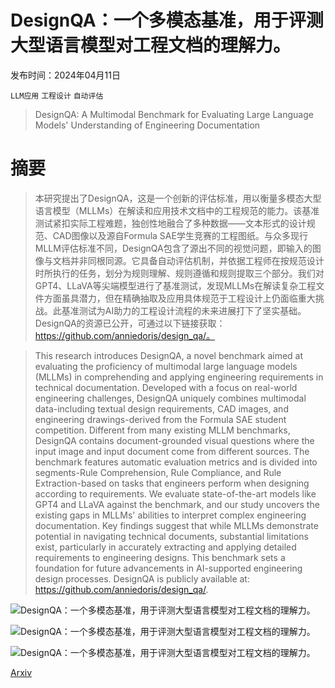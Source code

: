 # DesignQA：一个多模态基准，用于评测大型语言模型对工程文档的理解力。

发布时间：2024年04月11日

`LLM应用` `工程设计` `自动评估`

> DesignQA: A Multimodal Benchmark for Evaluating Large Language Models' Understanding of Engineering Documentation

# 摘要

> 本研究提出了DesignQA，这是一个创新的评估标准，用以衡量多模态大型语言模型（MLLMs）在解读和应用技术文档中的工程规范的能力。该基准测试紧扣实际工程难题，独创性地融合了多种数据——文本形式的设计规范、CAD图像以及源自Formula SAE学生竞赛的工程图纸。与众多现行MLLM评估标准不同，DesignQA包含了源出不同的视觉问题，即输入的图像与文档并非同根同源。它具备自动评估机制，并依据工程师在按规范设计时所执行的任务，划分为规则理解、规则遵循和规则提取三个部分。我们对GPT4、LLaVA等尖端模型进行了基准测试，发现MLLMs在解读复杂工程文件方面虽具潜力，但在精确抽取及应用具体规范于工程设计上仍面临重大挑战。此基准测试为AI助力的工程设计流程的未来进展打下了坚实基础。DesignQA的资源已公开，可通过以下链接获取：https://github.com/anniedoris/design_qa/。

> This research introduces DesignQA, a novel benchmark aimed at evaluating the proficiency of multimodal large language models (MLLMs) in comprehending and applying engineering requirements in technical documentation. Developed with a focus on real-world engineering challenges, DesignQA uniquely combines multimodal data-including textual design requirements, CAD images, and engineering drawings-derived from the Formula SAE student competition. Different from many existing MLLM benchmarks, DesignQA contains document-grounded visual questions where the input image and input document come from different sources. The benchmark features automatic evaluation metrics and is divided into segments-Rule Comprehension, Rule Compliance, and Rule Extraction-based on tasks that engineers perform when designing according to requirements. We evaluate state-of-the-art models like GPT4 and LLaVA against the benchmark, and our study uncovers the existing gaps in MLLMs' abilities to interpret complex engineering documentation. Key findings suggest that while MLLMs demonstrate potential in navigating technical documents, substantial limitations exist, particularly in accurately extracting and applying detailed requirements to engineering designs. This benchmark sets a foundation for future advancements in AI-supported engineering design processes. DesignQA is publicly available at: https://github.com/anniedoris/design_qa/.

![DesignQA：一个多模态基准，用于评测大型语言模型对工程文档的理解力。](../../../paper_images/2404.07917/design_qa_overview.png)

![DesignQA：一个多模态基准，用于评测大型语言模型对工程文档的理解力。](../../../paper_images/2404.07917/cad_rep.png)

![DesignQA：一个多模态基准，用于评测大型语言模型对工程文档的理解力。](../../../paper_images/2404.07917/revised_responses_llava_gpt.png)

[Arxiv](https://arxiv.org/abs/2404.07917)